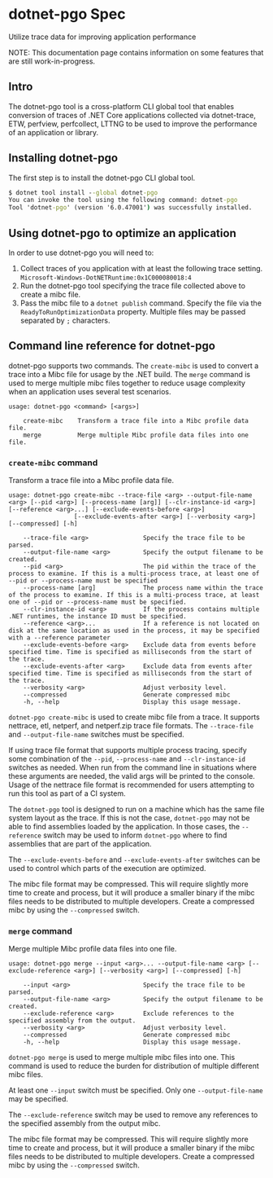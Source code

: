 # dotnet-pgo Spec
Utilize trace data for improving application performance

NOTE: This documentation page contains information on some features that are still work-in-progress.

## Intro

The dotnet-pgo tool is a cross-platform CLI global tool that enables conversion of traces of .NET Core applications collected via dotnet-trace, ETW, perfview, perfcollect, LTTNG to be used to improve the performance of an application or library.

## Installing dotnet-pgo

The first step is to install the dotnet-pgo CLI global tool.

```cmd
$ dotnet tool install --global dotnet-pgo
You can invoke the tool using the following command: dotnet-pgo
Tool 'dotnet-pgo' (version '6.0.47001') was successfully installed.
```

## Using dotnet-pgo to optimize an application

In order to use dotnet-pgo you will need to:

1. Collect traces of you application with at least the following trace setting. `Microsoft-Windows-DotNETRuntime:0x1C000080018:4`
2. Run the dotnet-pgo tool specifying the trace file collected above to create a mibc file.
3. Pass the mibc file to a `dotnet publish` command. Specify the file via the `ReadyToRunOptimizationData` property. Multiple files may be passed separated by `;` characters.

## Command line reference for dotnet-pgo

dotnet-pgo supports two commands. The `create-mibc` is used to convert a trace into a Mibc file for usage by the .NET build. The `merge` command is used to merge multiple mibc files together to reduce usage complexity when an application uses several test scenarios.

```
usage: dotnet-pgo <command> [<args>]

    create-mibc    Transform a trace file into a Mibc profile data file.
    merge          Merge multiple Mibc profile data files into one file.
```

### `create-mibc` command
Transform a trace file into a Mibc profile data file.
```
usage: dotnet-pgo create-mibc --trace-file <arg> --output-file-name <arg> [--pid <arg>] [--process-name [arg]] [--clr-instance-id <arg>] [--reference <arg>...] [--exclude-events-before <arg>]
                  [--exclude-events-after <arg>] [--verbosity <arg>] [--compressed] [-h]

    --trace-file <arg>               Specify the trace file to be parsed.
    --output-file-name <arg>         Specify the output filename to be created.
    --pid <arg>                      The pid within the trace of the process to examine. If this is a multi-process trace, at least one of --pid or --process-name must be specified
    --process-name [arg]             The process name within the trace of the process to examine. If this is a multi-process trace, at least one of --pid or --process-name must be specified.
    --clr-instance-id <arg>          If the process contains multiple .NET runtimes, the instance ID must be specified.
    --reference <arg>...             If a reference is not located on disk at the same location as used in the process, it may be specified with a --reference parameter
    --exclude-events-before <arg>    Exclude data from events before specified time. Time is specified as milliseconds from the start of the trace.
    --exclude-events-after <arg>     Exclude data from events after specified time. Time is specified as milliseconds from the start of the trace.
    --verbosity <arg>                Adjust verbosity level.
    --compressed                     Generate compressed mibc
    -h, --help                       Display this usage message.
```

`dotnet-pgo create-mibc` is used to create mibc file from a trace. It supports nettrace, etl, netperf, and netperf.zip trace file formats. The `--trace-file` and `--output-file-name` switches must be specified.

If using trace file format that supports multiple process tracing, specify some combination of the `--pid`, `--process-name` and `--clr-instance-id` switches as needed. When run from the command line in situations where these arguments are needed, the valid args will be printed to the console. Usage of the nettrace file format is recommended for users attempting to run this tool as part of a CI system.

The `dotnet-pgo` tool is designed to run on a machine which has the same file system layout as the trace. If this is not the case, `dotnet-pgo` may not be able to find assemblies loaded by the application. In those cases, the `--reference` switch may be used to inform `dotnet-pgo` where to find assemblies that are part of the application.

The `--exclude-events-before` and `--exclude-events-after` switches can be used to control which parts of the execution are optimized.

The mibc file format may be compressed. This will require slightly more time to create and process, but it will produce a smaller binary if the mibc files needs to be distributed to multiple developers. Create a compressed mibc by using the `--compressed` switch.

### `merge` command
Merge multiple Mibc profile data files into one file.

```
usage: dotnet-pgo merge --input <arg>... --output-file-name <arg> [--exclude-reference <arg>] [--verbosity <arg>] [--compressed] [-h]

    --input <arg>                    Specify the trace file to be parsed.
    --output-file-name <arg>         Specify the output filename to be created.
    --exclude-reference <arg>        Exclude references to the specified assembly from the output.
    --verbosity <arg>                Adjust verbosity level.
    --compressed                     Generate compressed mibc
    -h, --help                       Display this usage message.
```

`dotnet-pgo merge` is used to merge multiple mibc files into one. This command is used to reduce the burden for distribution of multiple different mibc files.

At least one `--input` switch must be specified. Only one `--output-file-name` may be specified.

The `--exclude-reference` switch may be used to remove any references to the specified assembly from the output mibc.

The mibc file format may be compressed. This will require slightly more time to create and process, but it will produce a smaller binary if the mibc files needs to be distributed to multiple developers. Create a compressed mibc by using the `--compressed` switch.
